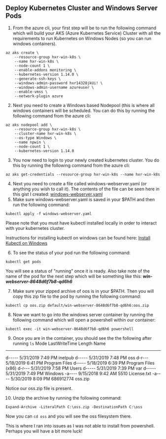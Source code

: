 ## Deploy Kubernetes Cluster and Windows Server Pods

1.  From the azure cli, your first step will be to run the following command which will build your AKS (Azure Kubernetes Service) Cluster with all the requirements to run Kubernetes on Windows Nodes (so you can run windows containers).  

```
az aks create \
    --resource-group hxr-win-k8s \
    --name hxr-win-k8s \
    --node-count 1 \
    --enable-addons monitoring \
    --kubernetes-version 1.14.0 \
    --generate-ssh-keys \
    --windows-admin-password hxr14328jkUi! \
    --windows-admin-username azureuser \
    --enable-vmss \
    --network-plugin azure
```
2.  Next you need to create a Windows based Nodepool (this is where all windows containers will be scheduled.  You can do this by running the following command from the azure cli:

```
az aks nodepool add \
    --resource-group hxr-win-k8s \
    --cluster-name hxr-win-k8s \
    --os-type Windows \
    --name npwin \
    --node-count 1 \
    --kubernetes-version 1.14.0
```
3.  You now need to login to your newly created kubernetes cluster.  You do this by running the following command from the azure cli:

```
az aks get-credentials --resource-group hxr-win-k8s --name hxr-win-k8s
```
4.  Next you need to create a file called windows-webserver.yaml (or anything you wish to call it).   The contents of the file can be seen here in this gist I created:  [windows-webserver.yaml](https://gist.github.com/Jdesk/5b75da7fc114a5cd780270b6affc444b)
5. Make sure windows-webserver.yaml is saved in your $PATH and then run the following command:
```
kubectl apply -f windows-webserver.yaml
```

Please note that you must have kubectl installed locally in order to interact with your kubernetes cluster.   

Instructions for installing kubectl on windows can be found here:  [Install Kubectl on Windows](https://kubernetes.io/docs/tasks/tools/install-kubectl/#install-kubectl-binary-with-curl-on-windows)

6.  To see the status of your pod run the following command:
```
kubectl get pods
```
You will see a status of "running" once it is ready.  Also take note of the name of the pod for the next step which will be something like this:  ***win-webserver-8648d6f7b8-qd6h6***

7.  Make sure your zipped archive of oos is in your $PATH.   Then you will copy this zip file to the pod by running the following command:
```
kubectl cp oos.zip default/win-webserver-8648d6f7b8-qd6h6:oos.zip
```

8.  Now we want to go into the windows server container by running the following command which will open a powershell within our container:

```
kubectl exec -it win-webserver-8648d6f7b8-qd6h6 powershell
```

9. Once you are in the container, you should see the the following after running ```ls```
Mode                LastWriteTime         Length Name
----                -------------         ------ ----
d-----        5/31/2019   7:49 PM                inetpub
d-----        5/31/2019   7:48 PM                oss
d-r---        5/18/2019   6:41 PM                Program Files
d-----        5/18/2019   6:39 PM                Program Files (x86)
d-r---        5/31/2019   7:58 PM                Users
d-----        5/31/2019   7:39 PM                var
d-----        5/31/2019   7:49 PM                Windows
-a----        9/15/2018   9:42 AM           5510 License.txt
-a----        5/30/2019   8:09 PM      686912774 oss.zip

Notice our oss.zip file is present.  

10.  Unzip the archive by running the following command:

```
Expand-Archive -LiteralPath C:\oss.zip -DestinationPath C:\oss
```
Now you can ```cd oss``` and you will see the oss filesystem there.   

This is where I ran into issues as I was not able to install from powershell.  Perhaps you will have a bit more luck!


